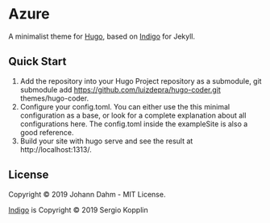 Azure
=====

A minimalist theme for [Hugo](https://gohugo.io), based on
[Indigo](https://github.com/sergiokopplin/indigo) for Jekyll.

Quick Start
-----------

1. Add the repository into your Hugo Project repository as a submodule, git submodule add https://github.com/luizdepra/hugo-coder.git themes/hugo-coder.
2. Configure your config.toml. You can either use the this minimal configuration as a base, or look for a complete explanation about all configurations here. The config.toml inside the exampleSite is also a good reference.
3. Build your site with hugo serve and see the result at http://localhost:1313/.

License
-------

Copyright © 2019 Johann Dahm - MIT License.

[Indigo](https://github.com/sergiokopplin/indigo) is Copyright © 2019 Sergio Kopplin
